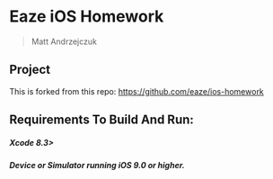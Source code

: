 # Eaze iOS Homework

>Matt Andrzejczuk

## Project

This is forked from this repo: https://github.com/eaze/ios-homework

## Requirements To Build And Run:


##### Xcode 8.3>
##### Device or Simulator running iOS 9.0 or higher.
